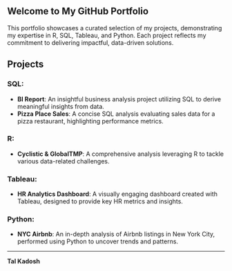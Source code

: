 ## Welcome to My GitHub Portfolio

This portfolio showcases a curated selection of my projects, demonstrating my expertise in R, SQL, Tableau, and Python. Each project reflects my commitment to delivering impactful, data-driven solutions.

## Projects

### SQL:
- **BI Report**: An insightful business analysis project utilizing SQL to derive meaningful insights from data.
- **Pizza Place Sales**: A concise SQL analysis evaluating sales data for a pizza restaurant, highlighting performance metrics.

### R:
- **Cyclistic & GlobalTMP**: A comprehensive analysis leveraging R to tackle various data-related challenges.

### Tableau:
- **HR Analytics Dashboard**: A visually engaging dashboard created with Tableau, designed to provide key HR metrics and insights.

### Python:
- **NYC Airbnb**: An in-depth analysis of Airbnb listings in New York City, performed using Python to uncover trends and patterns.

---

**Tal Kadosh**
